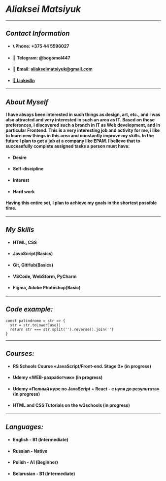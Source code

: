 # ***Aliaksei Matsiyuk***
********************
##  *Contact Information* 
* #### 📞 Phone: +375 44 5596027
* #### 💬 Telegram: @bogomol447
* #### 📧 Email: aliakseimatsiyuk@gmail.com
* #### [💼 LinkedIn](https://www.linkedin.com/in/aliaksei-matsiyuk-02769228a/)

********************
## *About Myself*
#### <p>I have always been interested in such things as design, art, etc., and I was also attracted and very interested in such an area as IT. Based on these preferences, I discovered such a branch in IT as Web development, and in particular Frontend. This is a very interesting job and activity for me, i like to learn new things in this area and constantly improve my skills. In the future I plan to get a job at a company like EPAM. I believe that to successfully complete assigned tasks a person must have:
* #### Desire
* #### Self-discipline
* #### Interest
* #### Hard work
#### Having this entire set, I plan to achieve my goals in the shortest possible time.</p>

********************
## *My Skills*
* #### HTML, CSS
* #### JavaScript(Basics)
* #### Git, GitHub(Basics)
* #### VSCode, WebStorm, PyCharm
* #### Figma, Adobe Photoshop(Basic)

********************
## *Code example:*
```
const palindrome = str => {
  str = str.toLowerCase()
  return str === str.split('').reverse().join('')
}
```
********************
## *Courses:*
* #### RS Schools Course «JavaScript/Front-end. Stage 0» (in progress)
* #### Udemy «WEB-разработчик» (in progress)
* #### Udemy «Полный курс по JavaScript + React - с нуля до результата» (in progress)
* #### HTML and CSS Tutorials on the w3schools (in progress)
********************
## *Languages:*
* #### English - В1 (Intermediate)
* #### Russian - Native
* #### Polish - А1 (Beginner)
* #### Belarusian - В1 (Intermediate)
